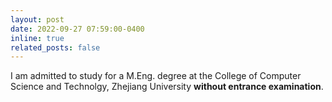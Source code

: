 ```yaml
---
layout: post
date: 2022-09-27 07:59:00-0400
inline: true
related_posts: false
---
```


I am admitted to study for a M.Eng. degree at the College of Computer Science and Technolgy, Zhejiang University **without entrance examination**.
